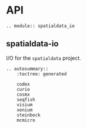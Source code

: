 # API

```{eval-rst}
.. module:: spatialdata_io
```

## spatialdata-io

I/O for the `spatialdata` project.

```{eval-rst}
.. autosummary::
    :toctree: generated

    codex
    curio
    cosmx
    seqfish
    visium
    xenium
    steinbock
    mcmicro
```
